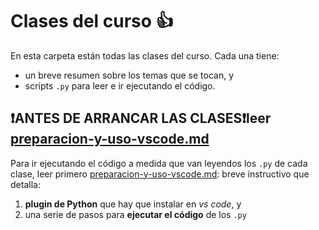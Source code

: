 # Clases del curso 👍
En esta carpeta están todas las clases del curso. Cada una tiene:

- un breve resumen sobre los temas que se tocan, y
- scripts `.py` para leer e ir ejecutando el código.

## ❗ANTES DE ARRANCAR LAS CLASES❗leer [preparacion-y-uso-vscode.md](./preparacion-y-uso-vscode.md)

Para ir ejecutando el código a medida que van leyendos los `.py` de cada clase, leer primero [preparacion-y-uso-vscode.md](./preparacion-y-uso-vscode.md): breve instructivo que detalla:

1. **plugin de Python** que hay que instalar en *vs code*, y
2. una serie de pasos para **ejecutar el código** de los `.py`